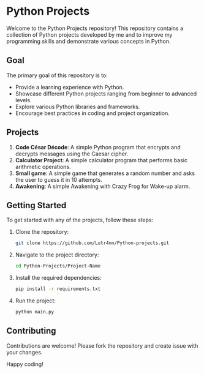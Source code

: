 # Python Projects

Welcome to the Python Projects repository! This repository contains a collection of Python projects developed by me and to improve my programming skills and demonstrate various concepts in Python.

## Goal

The primary goal of this repository is to:

- Provide a learning experience with Python.
- Showcase different Python projects ranging from beginner to advanced levels.
- Explore various Python libraries and frameworks.
- Encourage best practices in coding and project organization.

## Projects

1. **Code César Décode**: A simple Python program that encrypts and decrypts messages using the Caesar cipher.
2. **Calculator Project**: A simple calculator program that performs basic arithmetic operations.
3. **Small game**: A simple game that generates a random number and asks the user to guess it in 10 attempts.
4. **Awakening**: A simple Awakening with Crazy Frog for Wake-up alarm.

## Getting Started

To get started with any of the projects, follow these steps:

1. Clone the repository:
   ```bash
   git clone https://github.com/Lutr4nn/Python-projects.git
   ```
2. Navigate to the project directory:
   ```bash
   cd Python-Projects/Project-Name
   ```
3. Install the required dependencies:
   ```bash
   pip install -r requirements.txt
   ```
4. Run the project:
   ```bash
   python main.py
   ```

## Contributing

Contributions are welcome! Please fork the repository and create issue with your changes.

Happy coding!
